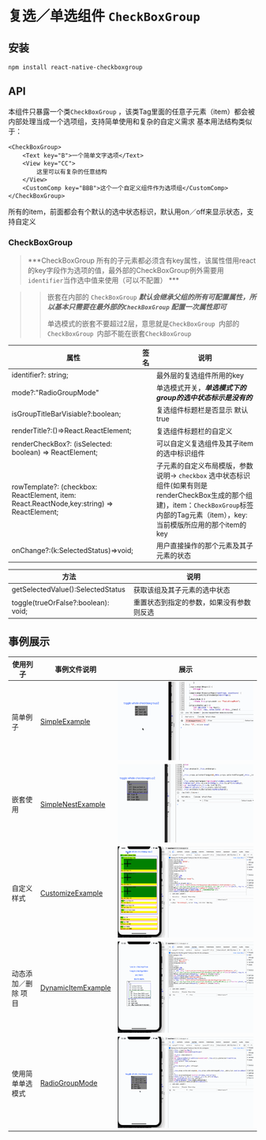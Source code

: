 复选／单选组件 `CheckBoxGroup`
===
安装
---
```
npm install react-native-checkboxgroup
```

API
----
本组件只暴露一个类`CheckBoxGroup` ，该类Tag里面的任意子元素（item）都会被内部处理当成一个选项组，支持简单使用和复杂的自定义需求
基本用法结构类似于：

```
<CheckBoxGroup>
	<Text key="B">一个简单文字选项</Text>
	<View key="CC">
		这里可以有复杂的任意结构
	</View>
	<CustomComp key="BBB">这个一个自定义组件作为选项组</CustomComp>
</CheckBoxGroup>

```
所有的item，前面都会有个默认的选中状态标识，默认用on／off来显示状态，支持自定义

### CheckBoxGroup
> ***CheckBoxGroup 所有的子元素都必须含有key属性，该属性借用react的key字段作为选项的值，最外部的CheckBoxGroup例外需要用`identifier`当作选中值来使用（可以不配置） ***

> > 嵌套在内部的 `CheckBoxGroup` ***默认会继承父组的所有可配置属性，所以基本只需要在最外部的`CheckBoxGroup` 配置一次属性即可***
> > 
> > 单选模式的嵌套不要超过2层，意思就是`CheckBoxGroup `内部的`CheckBoxGroup `内部不能在嵌套`CheckBoxGroup`
 


|属性|签名|说明|
|----|---|---|
|identifier?: string;||最外层的复选组件所用的key|
|mode?:"RadioGroupMode"||单选模式开关，***单选模式下的group的选中状态标示是没有的***|
|isGroupTitleBarVisiable?:boolean;||复选组件标题栏是否显示 默认true|
|renderTitle?:()=>React.ReactElement<any>;||复选组件标题栏的自定义|
|renderCheckBox?: (isSelected: boolean) => ReactElement<any>;||可以自定义复选组件及其子item的选中标识组件|
|rowTemplate?: (checkbox: ReactElement<any>, item: React.ReactNode,key:string) => ReactElement<any>;||子元素的自定义布局模版，参数说明-> `checkbox` 选中状态标识组件(如果有则是renderCheckBox生成的那个组建)，item：`CheckBoxGroup`标签内部的Tag元素（item），key:当前模版所应用的那个item的key|
|onChange?:(k:SelectedStatus)=>void;||用户直接操作的那个元素及其子元素的状态|

|方法| 说明 |
|----|---|
|getSelectedValue():SelectedStatus|获取该组及其子元素的选中状态|
|toggle(trueOrFalse?:boolean): void;|重置状态到指定的参数，如果没有参数则反选|





事例展示
---
|使用列子|事例文件说明|展示|
|---|---|---|
|简单例子| [SimpleExample](src/example/SimpleExample.tsx)|![简单例子](img/SimpleExample.gif)
|嵌套使用 |[SimpleNestExample](SimpleNestExample.tsx)|![简单例子](img/SimpleNestExample.gif)
|自定义样式| [CustomizeExample](src/example/CustomizeExample.tsx)|![简单例子](img/CustomizeExample.gif)
|动态添加／删除 项目|[DynamicItemExample](src/example/DynamicItemExample.tsx)|![简单例子](img/DynamicItemExample.gif)
|使用简单单选模式|[RadioGroupMode](src/example/RadioGroupMode.tsx)|![简单例子](img/RadioGroupMode.gif)

